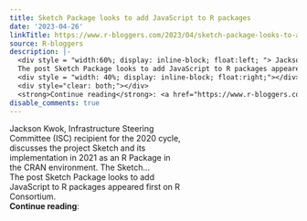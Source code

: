 ```yaml
---
title: Sketch Package looks to add JavaScript to R packages
date: '2023-04-26'
linkTitle: https://www.r-bloggers.com/2023/04/sketch-package-looks-to-add-javascript-to-r-packages/
source: R-bloggers
description: |-
  <div style = "width:60%; display: inline-block; float:left; "> Jackson Kwok, Infrastructure Steering Committee (ISC) recipient for the 2020 cycle, discusses the project Sketch and its implementation in 2021 as an R Package in the CRAN environment. The Sketch...<br />
  The post Sketch Package looks to add JavaScript to R packages appeared first on R Consortium.</div>
  <div style = "width: 40%; display: inline-block; float:right;"></div>
  <div style="clear: both;"></div>
  <strong>Continue reading</strong>: <a href="https://www.r-bloggers.com/2023/04/sketch-package-looks-to-add-javascript-to-r-packag ...
disable_comments: true
---
```

<div style = "width:60%; display: inline-block; float:left; "> Jackson Kwok, Infrastructure Steering Committee (ISC) recipient for the 2020 cycle, discusses the project Sketch and its implementation in 2021 as an R Package in the CRAN environment. The Sketch...<br />
The post Sketch Package looks to add JavaScript to R packages appeared first on R Consortium.</div>
<div style = "width: 40%; display: inline-block; float:right;"></div>
<div style="clear: both;"></div>
<strong>Continue reading</strong>: <a href="https://www.r-bloggers.com/2023/04/sketch-package-looks-to-add-javascript-to-r-packag ...